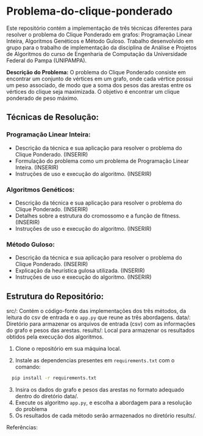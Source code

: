 # Problema-do-clique-ponderado

Este repositório contém a implementação de três técnicas diferentes para resolver o problema do Clique Ponderado em grafos: Programação Linear Inteira, Algoritmos Genéticos e Método Guloso. Trabalho desenvolvido em grupo para o trabalho de implementação da disciplina de Análise e Projetos de Algoritmos do curso de Engenharia de Computação da Universidade Federal do Pampa (UNIPAMPA).

**Descrição do Problema:** O problema do Clique Ponderado consiste em encontrar um conjunto de vértices em um grafo, onde cada vértice possui um peso associado, de modo que a soma dos pesos das arestas entre os vértices do clique seja maximizada. O objetivo é encontrar um clique ponderado de peso máximo.

## Técnicas de Resolução:

### Programação Linear Inteira:

- Descrição da técnica e sua aplicação para resolver o problema do Clique Ponderado. (INSERIR)
- Formulação do problema como um problema de Programação Linear Inteira. (INSERIR)
- Instruções de uso e execução do algoritmo. (INSERIR)

### Algoritmos Genéticos:

- Descrição da técnica e sua aplicação para resolver o problema do Clique Ponderado. (INSERIR)
- Detalhes sobre a estrutura do cromossomo e a função de fitness. (INSERIR)
- Instruções de uso e execução do algoritmo. (INSERIR)

### Método Guloso:

- Descrição da técnica e sua aplicação para resolver o problema do Clique Ponderado. (INSERIR)
- Explicação da heurística gulosa utilizada. (INSERIR)
- Instruções de uso e execução do algoritmo. (INSERIR)

## Estrutura do Repositório:

src/: Contém o código-fonte das implementações dos três métodos, da leitura do csv de entrada e o `app.py` que reune as três abordagens.
data/: Diretório para armazenar os arquivos de entrada (csv) com as informações do grafo e pesos das arestas.
results/: Local para armazenar os resultados obtidos pela execução dos algoritmos.

1. Clone o repositório em sua máquina local.
<!-- inserir bloco de código para facilitar a cópia do comando de instalação dos requirements -->
2. Instale as dependencias presentes em `requirements.txt` com o comando:

```bash
  pip install -r requirements.txt
```

3. Insira os dados do grafo e pesos das arestas no formato adequado dentro do diretório data/.
4. Execute os algoritmo `app.py`, e escolha a abordagem para a resolução do problema
5. Os resultados de cada método serão armazenados no diretório results/.

Referências:
